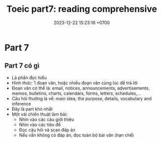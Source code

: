 ﻿---
layout: post
title:  "Toeic part7: reading comprehensive"
date:   2023-12-22 15:23:16 +0700
categories: toeic part7
---

# Part 7
## Part 7 có gì
- Là phần đọc hiểu
- Hình thức: 1 đoạn văn, hoặc nhiều đoạn văn cùng lúc để trả lời
- Đoạn văn có thể là: email, notices, announcements, advertisements, memos, bulletins, charts, calendars, forms, letters, schedules,...
- Câu hỏi thường là về: main idea, the purpose, details, vocabulary and inference
- Đây là part khó nhất
- Một vài chiến thuật làm bài:
	- Nhìn vào các câu giới thiệu
	- Nhìn vào các tiêu đề
	- Đọc câu hỏi và scan đáp án
	- Nếu vẫn không có đáp án, đọc toàn bộ bài văn (hạn chế)